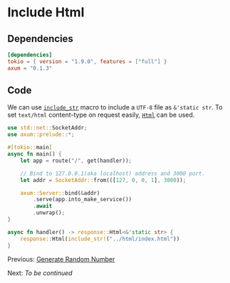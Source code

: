 # Include Html

## Dependencies

```toml
[dependencies]
tokio = { version = "1.9.0", features = ["full"] }
axum = "0.1.3"
```

## Code

We can use [`include_str`] macro to include a `UTF-8` file as `&'static str`. To set `text/html` content-type on request easily, [`Html`] can be used.

```rust
use std::net::SocketAddr;
use axum::prelude::*;

#[tokio::main]
async fn main() {
    let app = route("/", get(handler));

    // Bind to 127.0.0.1(aka localhost) address and 3000 port.
    let addr = SocketAddr::from(([127, 0, 0, 1], 3000));

    axum::Server::bind(&addr)
        .serve(app.into_make_service())
        .await
        .unwrap();
}

async fn handler() -> response::Html<&'static str> {
    response::Html(include_str!("../html/index.html"))
}
```

Previous: [Generate Random Number](../03-generate-random-number)

Next: *To be continued*

[`include_str`]: https://doc.rust-lang.org/stable/std/macro.include_str.html
[`Html`]: https://docs.rs/axum/0.1.3/axum/response/struct.Html.html
